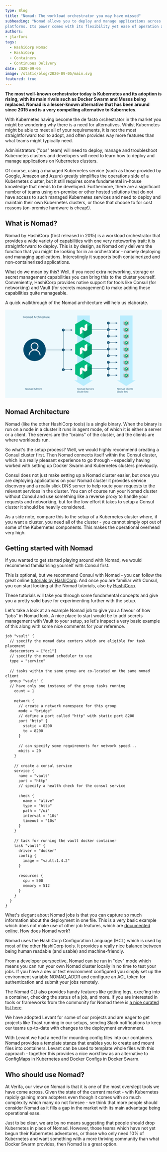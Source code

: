 ```yaml
---
type: Blog
title: "Nomad: The workload orchestrator you may have missed"
subheading: "Nomad allows you to deploy and manage applications across on-premise and cloud-based
platforms. Its power comes with its flexibility yet ease of operation and use."
authors:
- jlarfors
tags:
  - HashiCorp Nomad
  - HashiCorp
  - Containers
  - Continuous Delivery
date: 2020-09-05
image: /static/blog/2020-09-05/main.svg
featured: true
---
```


**The most well-known orchestrator today is Kubernetes and its adoption is rising, with its main rivals such as Docker Swarm and Mesos being replaced. Nomad is a lesser-known alternative that has been around since 2015 and is a very compelling alternative to Kubernetes.**

With Kubernetes having become the de facto orchestrator in the market you might be wondering
why there is a need for alternatives. Whilst Kubernetes might be able to meet all of your
requirements, it is not the most straightforward tool to adopt, and often provides way more
features than what teams might typically need.

Administrators ("ops" team) will need to deploy, manage and troubleshoot Kubernetes clusters
and developers will need to learn how to deploy and manage applications on Kubernetes
clusters.

Of course, using a managed Kubernetes service (such as those provided by Google, Amazon
and Azure) greatly simplifies the operations side of a Kubernetes cluster, but it still requires
some fundamental in-house knowledge that needs to be developed. Furthermore, there are a
significant number of teams using on-premise or other hosted solutions that do not have access
to such managed Kubernetes services and need to deploy and maintain their own Kubernetes
clusters, or those that choose to for cost reasons (on-premise hardware is cheap!).

## What is Nomad?

Nomad by HashiCorp (first released in 2015) is a workload orchestrator that provides a wide
variety of capabilities with one very noteworthy trait: it is straightforward to deploy.
This is by design, as Nomad only delivers the function that you might be looking for in an
orchestrator - namely deploying and managing applications. Interestingly it supports both
containerized and non-containerized applications.

What do we mean by this? Well, if you need extra networking, storage or secret management
capabilities you can bring this to the cluster yourself. Conveniently, HashiCorp provides native
support for tools like Consul (for networking) and Vault (for secrets management) to make
adding these capabilities quite manageable.

A quick walkthrough of the Nomad architecture will help us elaborate.

![Nomad diagram](/static/blog/2020-09-05/nomad-diagram.svg)

## Nomad Architecture

Nomad (like the other HashiCorp tools) is a single binary. When the binary is run on a node in a
cluster it runs in agent mode, of which it is either a server or a client. The servers are the
"brains" of the cluster, and the clients are where workloads run.

So what's the setup process? Well, we would highly recommend creating a Consul cluster first.
Then Nomad connects itself within the Consul cluster, which is a really pleasant experience to
go through - especially having worked with setting up Docker Swarm and Kubernetes clusters
previously.

Consul does not just make setting up a Nomad cluster easier, but once you are deploying
applications on your Nomad cluster it provides service discovery and a really slick DNS server
to help route your requests to the relevant services in the cluster. You can of course run your
Nomad cluster without Consul and use something like a reverse proxy to handle your requests
and networking, but for the low effort it takes to setup a Consul cluster it should be heavily
considered.

As a side note, compare this to the setup of a Kubernetes cluster where, if you want a cluster,
you need all of the cluster - you cannot simply opt out of some of the Kubernetes components.
This makes the operational overhead very high.

## Getting started with Nomad

If you wanted to get started playing around with Nomad, we would recommend familiarising
yourself with Consul first.

This is optional, but we recommend Consul with Nomad - you can follow the great online
[tutorials by HashiCorp](https://learn.hashicorp.com/consul). And once you are familiar with
Consul, you can start looking at the Nomad tutorials, also by [HashiCorp](https://learn.hashicorp.com/nomad).

These tutorials will take you through some fundamental concepts and give you a pretty solid
base for experimenting further with the setup.

Let's take a look at an example Nomad job to give you a flavour of how "jobs" in Nomad look. A
nice place to start would be to add secrets management with Vault to your setup, so let's
inspect a very basic example of this along with some nice comments for your reference.

```hcl
job "vault" {
  // specify the nomad data centers which are eligible for task placement
  datacenters = ["dc1"]
  // specify the nomad scheduler to use
  type = "service"

  // tasks within the same group are co-located on the same nomad client
  group "vault" {
  // have only one instance of the group tasks running
    count = 1

    network {
      // create a network namespace for this group
      mode = "bridge"
      // define a port called "http" with static port 8200
      port "http" {
        static = 8200
        to = 8200
      }

      // can specify some requirements for network speed...
      mbits = 20
    }

    // create a consul service
    service {
      name = "vault"
      port = "http"
      // specify a health check for the consul service

      check {
        name = "alive"
        type = "http"
        path = "/ui"
        interval = "10s"
        timeout = "10s"
      }
    }

    // task for running the vault docker container
    task "vault" {
      driver = "docker"
      config {
        image = "vault:1.4.2"
      }

      resources {
        cpu = 500
        memory = 512
      }
    }
  }
}
```

What's elegant about Nomad jobs is that you can capture so much information about the
deployment in one file. This is a very basic example which does not make use of other job
features, which are [documented online](https://www.nomadproject.io/docs/job-specification).
How does Nomad work?

Nomad uses the HashiCorp Configuration Language (HCL) which is used by most of the other
HashiCorp tools. It provides a really nice balance between being human readable (and usable)
and machine-friendly.

From a developer perspective, Nomad can be run in "dev" mode which means you can run your
own Nomad cluster locally in no time to test your jobs. If you have a dev or test environment
configured you simply set up the environment variable NOMAD_ADDR and configure an ACL
token for authentication and submit your jobs remotely.

The Nomad CLI also provides handy features like getting logs, exec'ing into a container,
checking the status of a job, and more. If you are interested in tools or frameworks from the
community for Nomad there is [a nice curated list here](https://github.com/jippi/awesome-nomad).

We have adopted Levant for some of our projects and are eager to get projects like Toast
running in our setups, sending Slack notifications to keep our teams up-to-date with changes to
the deployment environment.

With Levant we had a need for mounting config files into our containers. Nomad provides a
template stanza that enables you to create and mount files into containers. Levant can be used
to template whole files with this approach - together this provides a nice workflow as an
alternative to ConfigMaps in Kubernetes and Docker Configs in Docker Swarm.

## Who should use Nomad?

At Verifa, our view on Nomad is that it is one of the most overslept tools we have come across.
Given the state of the current market - with Kubernetes rapidly gaining more adopters even
though it comes with so much complexity which many do not foresee - we think that more
people should consider Nomad as it fills a gap in the market with its main advantage being
operational ease.

Just to be clear, we are by no means suggesting that people should drop Kubernetes in place of
Nomad. However, those teams which have not yet begun their Kubernetes adventures, or those
who only need 10% of Kubernetes and want something with a more thriving community than
what Docker Swarm provides, then Nomad is a great option.
